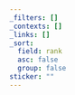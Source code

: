 ```yaml
---
_filters: []
_contexts: []
_links: []
_sort:
  field: rank
  asc: false
  group: false
sticker: ""
---
```

